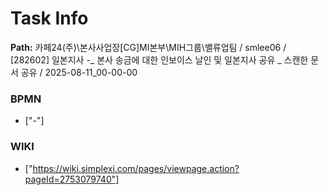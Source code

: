 # Task Info

**Path:** 카페24(주)\본사사업장\[CG]MI본부\MIH그룹\밸류업팀 / smlee06 / [282602] 일본지사 -_ 본사 송금에 대한 인보이스 날인 및 일본지사 공유 _ 스캔한 문서 공유 / 2025-08-11_00-00-00

### BPMN
- ["-"]

### WIKI
- ["https://wiki.simplexi.com/pages/viewpage.action?pageId=2753079740"]


